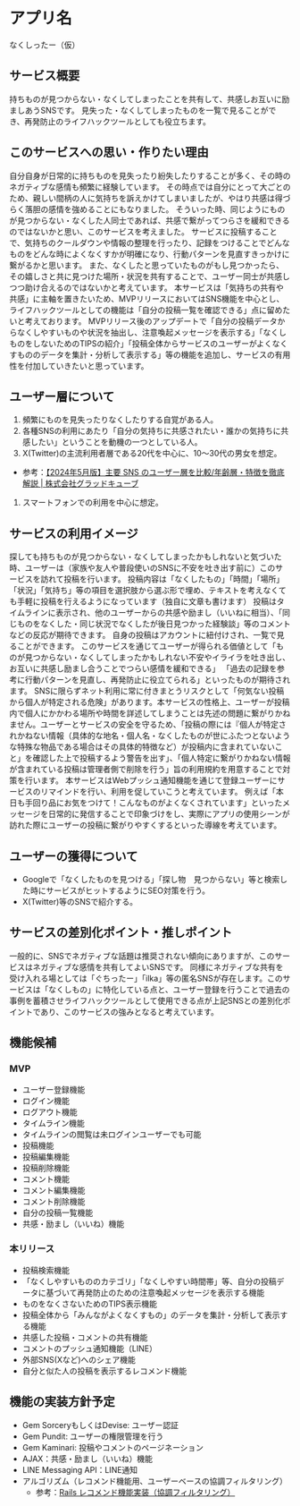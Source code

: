 # アプリ名

なくしったー（仮）


## サービス概要

持ちものが見つからない・なくしてしまったことを共有して、共感しお互いに励ましあうSNSです。
見失った・なくしてしまったものを一覧で見ることができ、再発防止のライフハックツールとしても役立ちます。


## このサービスへの思い・作りたい理由

自分自身が日常的に持ちものを見失ったり紛失したりすることが多く、その時のネガティブな感情も頻繁に経験しています。
その時点では自分にとって大ごとのため、親しい間柄の人に気持ちを訴えかけてしまいましたが、やはり共感は得づらく落胆の感情を強めることにもなりました。
そういった時、同じようにものが見つからない・なくした人同士であれば、共感で繋がってつらさを緩和できるのではないかと思い、このサービスを考えました。
サービスに投稿することで、気持ちのクールダウンや情報の整理を行ったり、記録をつけることでどんなものをどんな時によくなくすかが明確になり、行動パターンを見直すきっかけに繋がるかと思います。
また、なくしたと思っていたものがもし見つかったら、その嬉しさと共に見つけた場所・状況を共有することで、ユーザー同士が共感しつつ助け合えるのではないかと考えています。
本サービスは「気持ちの共有や共感」に主軸を置きたいため、MVPリリースにおいてはSNS機能を中心とし、ライフハックツールとしての機能は「自分の投稿一覧を確認できる」点に留めたいと考えております。
MVPリリース後のアップデートで「自分の投稿データからなくしやすいものや状況を抽出し、注意喚起メッセージを表示する」「なくしものをしないためのTIPSの紹介」「投稿全体からサービスのユーザーがよくなくすもののデータを集計・分析して表示する」等の機能を追加し、サービスの有用性を付加していきたいと思っています。


## ユーザー層について

1. 頻繁にものを見失ったりなくしたりする自覚がある人。
1. 各種SNSの利用にあたり「自分の気持ちに共感されたい・誰かの気持ちに共感したい」ということを動機の一つとしている人。
1. X(Twitter)の主流利用者層である20代を中心に、10〜30代の男女を想定。
  - 参考：[【2024年5月版】主要 SNS のユーザー層を比較/年齢層・特徴を徹底解説 | 株式会社グラッドキューブ](https://www.glad-cube.com/blog/?p=35640)
1. スマートフォンでの利用を中心に想定。


## サービスの利用イメージ

探しても持ちものが見つからない・なくしてしまったかもしれないと気づいた時、ユーザーは（家族や友人や普段使いのSNSに不安を吐き出す前に）このサービスを訪れて投稿を行います。
投稿内容は「なくしたもの」「時間」「場所」「状況」「気持ち」等の項目を選択肢から選ぶ形で埋め、テキストを考えなくても手軽に投稿を行えるようになっています（独自に文章も書けます）
投稿はタイムラインに表示され、他のユーザーからの共感や励まし（いいねに相当）、「同じものをなくした・同じ状況でなくしたが後日見つかった経験談」等のコメントなどの反応が期待できます。
自身の投稿はアカウントに紐付けされ、一覧で見ることができます。
このサービスを通じてユーザーが得られる価値として「ものが見つからない・なくしてしまったかもしれない不安やイライラを吐き出し、お互いに共感し励まし合うことでつらい感情を緩和できる」 「過去の記録を参考に行動パターンを見直し、再発防止に役立てられる」といったものが期待されます。
SNSに限らずネット利用に常に付きまとうリスクとして「何気ない投稿から個人が特定される危険」があります。本サービスの性格上、ユーザーが投稿内で個人にかかわる場所や時間を詳述してしまうことは先述の問題に繋がりかねません。ユーザーとサービスの安全を守るため、「投稿の際には『個人が特定されかねない情報（具体的な地名・個人名・なくしたものが世にふたつとないような特殊な物品である場合はその具体的特徴など）が投稿内に含まれていないこと」を確認した上で投稿するよう警告を出す」、「個人特定に繋がりかねない情報が含まれている投稿は管理者側で削除を行う」旨の利用規約を用意することで対策を行います。
本サービスはWebプッシュ通知機能を通じて登録ユーザーにサービスのリマインドを行い、利用を促していこうと考えています。
例えば「本日も手回り品にお気をつけて！こんなものがよくなくされています」といったメッセージを日常的に発信することで印象づけをし、実際にアプリの使用シーンが訪れた際にユーザーの投稿に繋がりやすくするといった導線を考えています。


## ユーザーの獲得について

- Googleで「なくしたものを見つける」「探し物　見つからない」等と検索した時にサービスがヒットするようにSEO対策を行う。
- X(Twitter)等のSNSで紹介する。


## サービスの差別化ポイント・推しポイント

一般的に、SNSでネガティブな話題は推奨されない傾向にありますが、このサービスはネガティブな感情を共有してよいSNSです。
同様にネガティブな共有を受け入れる場としては「ぐちったー」「ilka」等の匿名SNSが存在します。このサービスは「なくしもの」に特化している点と、ユーザー登録を行うことで過去の事例を蓄積させライフハックツールとして使用できる点が上記SNSとの差別化ポイントであり、このサービスの強みとなると考えています。


## 機能候補

### MVP
- ユーザー登録機能
- ログイン機能
- ログアウト機能
- タイムライン機能
 - タイムラインの閲覧は未ログインユーザーでも可能
- 投稿機能
- 投稿編集機能
- 投稿削除機能
- コメント機能
- コメント編集機能
- コメント削除機能
- 自分の投稿一覧機能
- 共感・励まし（いいね）機能

### 本リリース
- 投稿検索機能
- 「なくしやすいもののカテゴリ」「なくしやすい時間帯」等、自分の投稿データに基づいて再発防止のための注意喚起メッセージを表示する機能
- ものをなくさないためのTIPS表示機能
- 投稿全体から「みんながよくなくすもの」のデータを集計・分析して表示する機能
- 共感した投稿・コメントの共有機能
- コメントのプッシュ通知機能（LINE）
- 外部SNS(Xなど)へのシェア機能
- 自分と似た人の投稿を表示するレコメンド機能


## 機能の実装方針予定

- Gem SorceryもしくはDevise: ユーザー認証
- Gem Pundit: ユーザーの権限管理を行う
- Gem Kaminari: 投稿やコメントのページネーション
- AJAX：共感・励まし（いいね）機能
- LINE Messaging API：LINE通知
- アルゴリズム（レコメンド機能用、ユーザーベースの協調フィルタリング）
  - 参考：[Rails レコメンド機能実装（協調フィルタリング）](https://qiita.com/ryotaroinagaki/items/575e07388eeefe1a7376)
